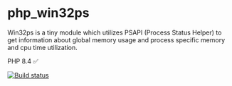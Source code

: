 # php_win32ps

Win32ps is a tiny module which utilizes PSAPI (Process Status Helper) to get information about global memory usage and process specific memory and cpu time utilization.

PHP 8.4 ✅

[![Build status](https://ci.appveyor.com/api/projects/status/sodq8wa1iod9kx5b/branch/master?svg=true)](https://ci.appveyor.com/project/Stefan54845/winbinder-php8/branch/master)

